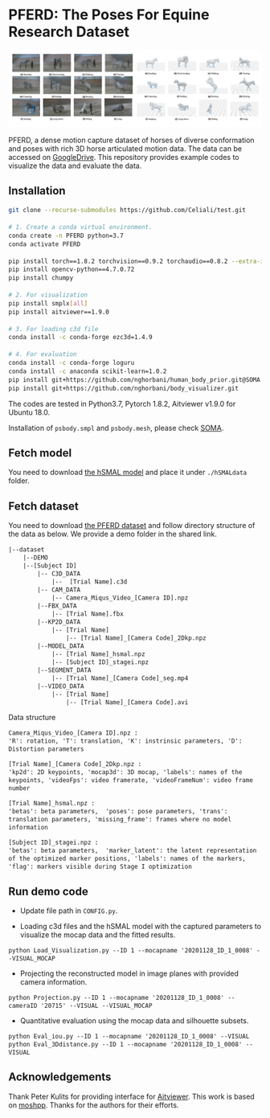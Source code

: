 # PFERD: The Poses For Equine Research Dataset

![front](front.jpg)

PFERD, a dense motion capture dataset of horses of diverse conformation and poses with rich 3D horse articulated motion data. The data can be accessed on [GoogleDrive](https://drive.google.com/drive/folders/1OVq-4uJ79DtydNQxpo6EtZHnrWOZhd6O?usp=sharing). This repository provides example codes to visualize the data and evaluate the data.

## Installation

``` bash
git clone --recurse-submodules https://github.com/Celiali/test.git

# 1. Create a conda virtual environment.
conda create -n PFERD python=3.7
conda activate PFERD

pip install torch==1.8.2 torchvision==0.9.2 torchaudio==0.8.2 --extra-index-url https://download.pytorch.org/whl/lts/1.8/cu111
pip install opencv-python==4.7.0.72
pip install chumpy

# 2. For visualization 
pip install smplx[all]
pip install aitviewer==1.9.0

# 3. For loading c3d file
conda install -c conda-forge ezc3d=1.4.9

# 4. For evaluation
conda install -c conda-forge loguru
conda install -c anaconda scikit-learn=1.0.2
pip install git+https://github.com/nghorbani/human_body_prior.git@SOMA
pip install git+https://github.com/nghorbani/body_visualizer.git
```

The codes are tested in Python3.7, Pytorch 1.8.2, Aitviewer v1.9.0 for Ubuntu 18.0.

Installation of `psbody.smpl` and `psbody.mesh`, please check [SOMA](https://github.com/nghorbani/soma).


## Fetch model
You need to download [the hSMAL model](https://sites.google.com/view/cv4horses/cv4horses) and place it under `./hSMALdata` folder.

## Fetch dataset 
You need to download [the PFERD dataset](https://drive.google.com/drive/folders/1OVq-4uJ79DtydNQxpo6EtZHnrWOZhd6O?usp=sharing) and follow directory structure of the data as below. We provide a demo folder in the shared link.
```
|--dataset
    |--DEMO
    |--[Subject ID]
        |-- C3D_DATA
            |--  [Trial Name].c3d
        |-- CAM_DATA
            |-- Camera_Miqus_Video_[Camera ID].npz
        |--FBX_DATA
            |-- [Trial Name].fbx
        |--KP2D_DATA
            |-- [Trial Name]
                |-- [Trial Name]_[Camera Code]_2Dkp.npz
        |--MODEL_DATA
            |-- [Trial Name]_hsmal.npz
            |-- [Subject ID]_stagei.npz
        |--SEGMENT_DATA
            |-- [Trial Name]_[Camera Code]_seg.mp4
        |--VIDEO_DATA
            |-- [Trial Name]
                |-- [Trial Name]_[Camera Code].avi
```

Data structure
```angular2html
Camera_Miqus_Video_[Camera ID].npz :
'R': rotation, 'T': translation, 'K': instrinsic parameters, 'D': Distortion parameters
```
```angular2html
[Trial Name]_[Camera Code]_2Dkp.npz :
'kp2d': 2D keypoints, 'mocap3d': 3D mocap, 'labels': names of the keypoints, 'videoFps': video framerate, 'videoFrameNum': video frame number
```

```angular2html
[Trial Name]_hsmal.npz :
'betas': beta parameters,  'poses': pose parameters, 'trans': translation parameters, 'missing_frame': frames where no model information 
```

```angular2html
[Subject ID]_stagei.npz :
'betas': beta parameters,  'marker_latent': the latent representation of the optimized marker positions, 'labels': names of the markers, 'flag': markers visible during Stage I optimization   
```

## Run demo code

- Update file path in ```CONFIG.py```.


- Loading c3d files and the hSMAL model with the captured parameters to visualize the mocap data and the fitted results.
  
```angular2html
python Load_Visualization.py --ID 1 --mocapname '20201128_ID_1_0008' --VISUAL_MOCAP
```

- Projecting the reconstructed model in image planes with provided camera information.
```angular2html
python Projection.py --ID 1 --mocapname '20201128_ID_1_0008' --cameraID '20715' --VISUAL --VISUAL_MOCAP
```  

- Quantitative evaluation using the mocap data and silhouette subsets.
```angular2html
python Eval_iou.py --ID 1 --mocapname '20201128_ID_1_0008' --VISUAL
python Eval_3Ddistance.py --ID 1 --mocapname '20201128_ID_1_0008' --VISUAL
```


## Acknowledgements
Thank Peter Kulits for providing interface for [Aitviewer](https://github.com/eth-ait/aitviewer). 
This work is based on [moshpp](https://github.com/nghorbani/moshpp).
Thanks for the authors for their efforts. 